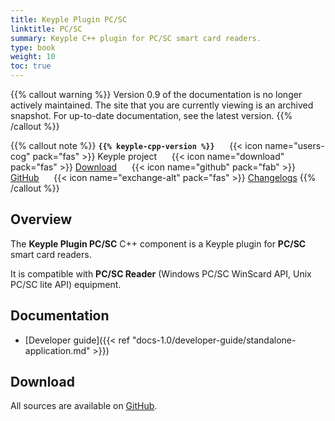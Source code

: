 ```yaml
---
title: Keyple Plugin PC/SC
linktitle: PC/SC
summary: Keyple C++ plugin for PC/SC smart card readers.
type: book
weight: 10
toc: true
---
```

{{% callout warning %}}
Version 0.9 of the documentation is no longer actively maintained. The site that you are currently viewing is an archived snapshot. For up-to-date documentation, see the latest version.
{{% /callout %}}

{{% callout note %}}
**`{{% keyple-cpp-version %}}`**
&nbsp;&nbsp;&nbsp;&nbsp;&nbsp;{{< icon name="users-cog" pack="fas" >}}
Keyple project
&nbsp;&nbsp;&nbsp;&nbsp;&nbsp;{{< icon name="download" pack="fas" >}}
[Download](#download)
&nbsp;&nbsp;&nbsp;&nbsp;&nbsp;{{< icon name="github" pack="fab" >}}
[GitHub](https://github.com/eclipse/keyple-cpp/tree/master/component/keyple-plugin/pcsc)
&nbsp;&nbsp;&nbsp;&nbsp;&nbsp;{{< icon name="exchange-alt" pack="fas" >}}
[Changelogs](https://github.com/eclipse/keyple-cpp/releases/)
{{% /callout %}}

## Overview

The **Keyple Plugin PC/SC** C++ component is a Keyple plugin for **PC/SC** smart card readers.

It is compatible with **PC/SC Reader** (Windows PC/SC WinScard API, Unix PC/SC lite API) equipment.

## Documentation

* [Developer guide]({{< ref "docs-1.0/developer-guide/standalone-application.md" >}})

## Download

All sources are available on [GitHub](https://github.com/eclipse/keyple-cpp/).